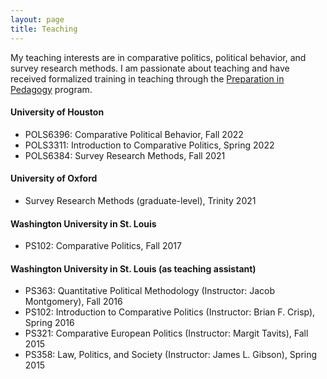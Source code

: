 ```yaml
---
layout: page
title: Teaching
---
```


My teaching interests are in comparative politics, political behavior, and survey research methods. I am passionate about teaching and have received formalized training in teaching through the [Preparation in Pedagogy](https://teachingcenter.wustl.edu/programs/graduate-students-postdocs/professional-development/preparation-in-pedagogy-pip/) program.

#### University of Houston

* POLS6396: Comparative Political Behavior, Fall 2022
* POLS3311: Introduction to Comparative Politics, Spring 2022
* POLS6384: Survey Research Methods, Fall 2021



#### University of Oxford

* Survey Research Methods (graduate-level), Trinity 2021



#### Washington University in St. Louis

* PS102: Comparative Politics, Fall 2017



#### Washington University in St. Louis (as teaching assistant)

* PS363: Quantitative Political Methodology (Instructor: Jacob Montgomery), Fall 2016
* PS102: Introduction to Comparative Politics (Instructor: Brian F. Crisp), Spring 2016
* PS321: Comparative European Politics (Instructor: Margit Tavits), Fall 2015
* PS358: Law, Politics, and Society (Instructor: James L. Gibson), Spring 2015
